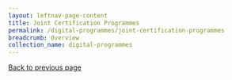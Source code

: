 ```yaml
---
layout: leftnav-page-content
title: Joint Certification Programmes
permalink: /digital-programmes/joint-certification-programmes
breadcrumb: Overview
collection_name: digital-programmes
---
```

<a href="#" onclick="history.go(-1)">Back to previous page</a>
